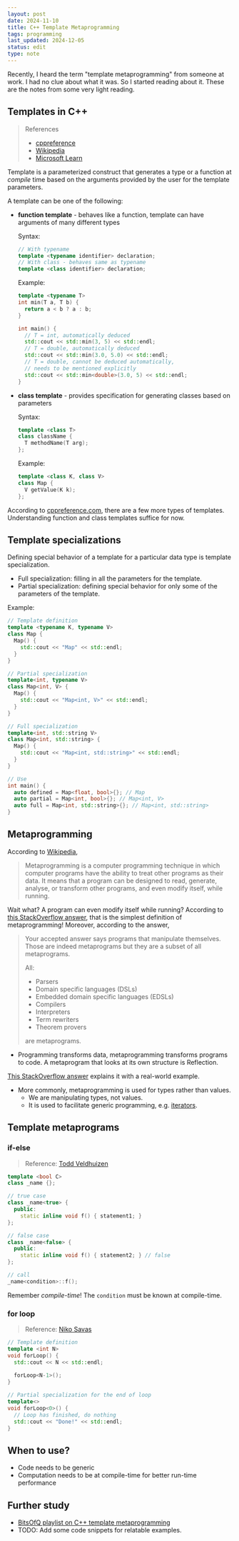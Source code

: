 ```yaml
---
layout: post
date: 2024-11-10
title: C++ Template Metaprogramming
tags: programming
last_updated: 2024-12-05
status: edit
type: note
---
```


Recently, I heard the term "template metaprogramming" from someone at work. I had no clue about what it was. So I started reading about it. These are the notes from some very light reading.

## Templates in C++

> References
> - [cppreference](https://en.cppreference.com/w/cpp/language/templates)
> - [Wikipedia](https://en.wikipedia.org/wiki/Template_(C%2B%2B))
> - [Microsoft Learn](https://learn.microsoft.com/en-us/cpp/cpp/templates-cpp)

Template is a parameterized construct that generates a type or a function at _compile_ time based on the arguments provided by the user for the template parameters.

A template can be one of the following:
- **function template** - behaves like a function, template can have arguments of many different types

  Syntax:
  ```cpp
  // With typename
  template <typename identifier> declaration;
  // With class - behaves same as typename
  template <class identifier> declaration;
  ```

  Example:
  ```cpp
  template <typename T>
  int min(T a, T b) {
    return a < b ? a : b;
  }

  int main() {
    // T = int, automatically deduced
    std::cout << std::min(3, 5) << std::endl;
    // T = double, automatically deduced
    std::cout << std::min(3.0, 5.0) << std::endl;
    // T = double, cannot be deduced automatically, 
    // needs to be mentioned explicitly
    std::cout << std::min<double>(3.0, 5) << std::endl;
  }
  ```

- **class template** - provides specification for generating classes based on parameters
  
  Syntax:
  ```cpp
  template <class T>
  class className {
    T methodName(T arg);
  };
  ```

  Example:
  ```cpp
  template <class K, class V> 
  class Map {
    V getValue(K k);
  };
  ```

According to [cppreference.com](https://en.cppreference.com/w/cpp/language/templates), there are a few more types of templates. Understanding function and class templates suffice for now.

## Template specializations

Defining special behavior of a template for a particular data type is template specialization.
- Full specialization: filling in all the parameters for the template.
- Partial specialization: defining special behavior for only some of the parameters of the template.

Example:
```cpp
// Template definition
template <typename K, typename V>
class Map {
  Map() {
    std::cout << "Map" << std::endl;
  }
}

// Partial specialization
template<int, typename V>
class Map<int, V> {
  Map() {
    std::cout << "Map<int, V>" << std::endl;
  }
}

// Full specialization
template<int, std::string V>
class Map<int, std::string> {
  Map() {
    std::cout << "Map<int, std::string>" << std::endl;
  }
}

// Use
int main() {
  auto defined = Map<float, bool>{}; // Map
  auto partial = Map<int, bool>{}; // Map<int, V>
  auto full = Map<int, std::string>{}; // Map<int, std::string>
}
```

## Metaprogramming

According to [Wikipedia](https://en.wikipedia.org/wiki/Metaprogramming),

> Metaprogramming is a computer programming technique in which computer programs have the ability to treat other programs as their data. It means that a program can be designed to read, generate, analyse, or transform other programs, and even modify itself, while running.

Wait what? A program can even modify itself while running? According to [this StackOverflow answer](https://stackoverflow.com/a/42220709), that is the simplest definition of metaprogramming! Moreover, according to the answer,

> Your accepted answer says programs that manipulate themselves. Those are indeed metaprograms but they are a subset of all metaprograms.
>
> All:
> - Parsers
> - Domain specific languages (DSLs)
> - Embedded domain specific languages (EDSLs)
> - Compilers
> - Interpreters
> - Term rewriters
> - Theorem provers
>
> are metaprograms.

- Programming transforms data, metaprogramming transforms programs to code. A metaprogram that looks at its own structure is Reflection.

[This StackOverflow answer](https://stackoverflow.com/questions/980492/what-is-metaprogramming) explains it with a real-world example.
- More commonly, metaprogramming is used for types rather than values.
  - We are manipulating types, not values.
  - It is used to facilitate generic programming, e.g. [iterators](https://gcc.gnu.org/onlinedocs/libstdc++/libstdc++-api-4.5/a00906_source.html).

## Template metaprograms

### if-else

> Reference: [Todd Veldhuizen](https://www.cs.rpi.edu/~musser/design/blitz/meta-art.html)


```cpp
template <bool C>
class _name {};

// true case
class _name<true> {
  public:
    static inline void f() { statement1; }
};

// false case
class _name<false> {
  public:
    static inline void f() { statement2; } // false
};

// call
_name<condition>::f();
```

Remember _compile-time_! The `condition` must be known at compile-time.

### for loop

> Reference: [Niko Savas](https://medium.com/@savas/template-metaprogramming-compile-time-loops-over-class-methods-a243dc346122)

```cpp
// Template definition
template <int N>
void forLoop() {
  std::cout << N << std::endl;
  
  forLoop<N-1>();
}

// Partial specialization for the end of loop
template<>
void forLoop<0>() {
  // Loop has finished, do nothing
  std::cout << "Done!" << std::endl;
}
```

## When to use?

- Code needs to be generic
- Computation needs to be at compile-time for better run-time performance

## Further study

* [BitsOfQ playlist on C++ template metaprogramming](https://youtube.com/playlist?list=PLWxziGKTUvQFIsbbFcTZz7jOT4TMGnZBh&feature=shared)
* TODO: Add some code snippets for relatable examples.